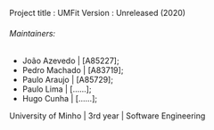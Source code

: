 Project title : UMFit
Version       : Unreleased (2020)

###### Maintainers:

- João Azevedo 	 | [A85227];
- Pedro Machado  | [A83719];
- Paulo Araujo   | [A85729];
- Paulo Lima     | [......];
- Hugo Cunha     | [......];

University of Minho | 3rd year | Software Engineering
